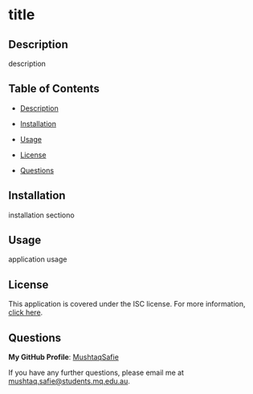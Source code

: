 # title

## Description
description

## Table of Contents
- [Description](#Description)
- [Installation](#Installation)
- [Usage](#Usage)


- [License](#License)
- [Questions](#Questions)

## Installation
installation sectiono

## Usage
application usage




## License
This application is covered under the ISC license.
For more information, [click here](https://opensource.org/licenses/ISC).

## Questions
**My GitHub Profile**: [MushtaqSafie](https://github.com/MushtaqSafie)

If you have any further questions, please email me at [mushtaq.safie@students.mq.edu.au](mushtaq.safie@students.mq.edu.au).
